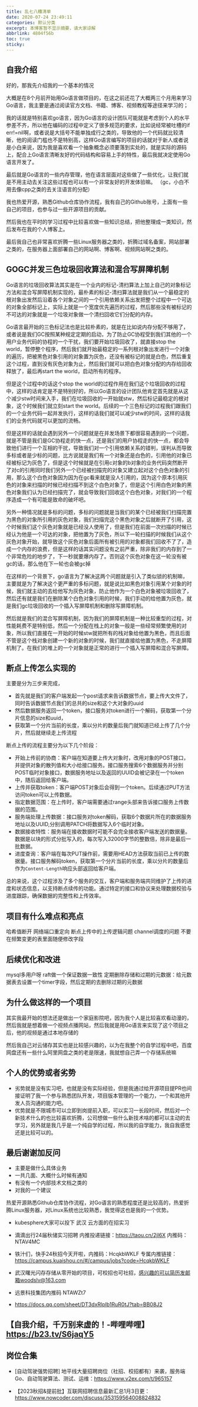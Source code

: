 ```yaml
---
title: 乱七八糟清单
date: 2020-07-24 23:49:11
categories: 默认分类
excerpt: 本博客暂不显示摘要，请大家谅解
abbrlink: 4804f56b
toc: true
sticky: 
---
```


## 自我介绍

好的，那我先介绍我的一个基本的情况

大概是在8个月前开始用Go语言做项目的，在这之前还花了大概两三个月用来学习Go语言，我主要是通过阅读官方文档、书籍、博客、视频教程等途径来学习的；

我的话就是特别喜欢go语言，因为Go语言的设计团队可能就是考虑到个人的水平参差不齐，所以他在编码的过程中定义了很多规范的要求，比如说经常被吐槽的if err!=nil啊，或者说是大括号不能单独成行之类的，导致他的一个代码就比较清晰，他的阅读门槛也不是特别高，这样Go语言编写的项目的话就对于新人或者说是小白来说，因为我是喜欢看一个抽象概念必须要落到实处的，就是实际的源码上，配合上Go语言清晰友好的代码结构和容易上手的特性，最后我就决定使用Go语言开发了。

最后就是Go语言的一些内存管理，他在语言层面对这些做了一些优化，让我们就是不用主动去关注这些过程也可以有一个非常友好的开发体验嘛。
（gc，小白不用去像cpp之类的去关注语言的分配）

我也热爱开源，熟悉Github仓库协作流程，我有自己的Github账号，上面有一些自己的项目，也参与过一些开源项目的贡献。

然后我也在平时的学习过程中比较喜欢做一些知识总结，把他整理成一类知识，然后发布在我的个人博客上。

最后我自己也非常喜欢折腾一些Linux服务器之类的，折腾过域名备案，网站部署之类的，在服务器上面部署自己的网站啊、博客啊、视频网站啊之类的。

## GOGC并发三色垃圾回收算法和混合写屏障机制

Go语言的垃圾回收算法其实是在一个业内的标记-清扫算法上加上自己的对象标记方法和混合写屏障机制实现的，最朴素的标记-清扫算法就是我们从一个最稳定的根对象出发然后沿着各个对象之间的一个引用依赖关系出发把整个过程中一个可达的对象全部标记上，实际上就是一个宽度优先遍历的过程，然后那些没有被标记的不可达的对象就是一个垃圾对象做一个清扫回收它们分配的内存。

Go语言最开始的三色标记法也是比较朴素的，就是在比如说内存分配不够用了，或者说是我们GC按照某种规定定期的启动，为了防止GC协程受到我们其他的一个用户业务代码的协程的一个干扰，我们要开始垃圾回收了，就直接stop the world，暂停整个程序，然后我们就开始最稳定的一系列根对象出发进行一个对象的遍历，把被黑色对象引用的对象置为灰色，还没有被标记的就是白色，然后重复这个过程，直到没有灰色对象为止，然后我们就可以把白色对象分配的内存给回收释放了，最后再start the world，启动所有的程序。

但是这个过程中的话这个stop the world的过程作用在我们这个垃圾回收的过程中，这样的话肯定是不是特别好的，所以Go语言的设计团队他肯定首先就是从这个减少stw时间来入手，我们在垃圾回收的一开始就stw，然后标记最稳定的根对象，这个时候我们就立刻start the world。后续的一个三色标记的过程我们跟我们的一个业务代码一起并发执行，这样的话我们就可以减少stw的时间，这样的话我们的业务代码就可以更加的流畅。

但是这样的话就会遇到另外一个问题就是在并发场景下都很容易遇到的一个问题，就是不管是我们是GC协程走的快一点，还是我们的用户协程走的快一点，都会导致他们进行一个互相的干扰，导致我们对一个引用依赖关系的错判，误判从而导致多标或者是少标的问题，比方说就是我们有一个对象还是白色的，引用他的对象已经被标记为灰色了，但是这个时候就是在引用c对象的b对象的业务代码突然断开了对c的引用同时我们另外一个已经被扫描完的对象又建立起对这个白色对象的引用，那么这个白色对象因为因为在gc看来就是没人引用的，因为这个原本引用灰色的对象来扫描的时候已经扫描不到这个白色对象了，但是这个引用白色对象的黑色对象我们认为已经扫描完了，就会导致我们回收这个白色对象，对我们的一个程序造成一个有可能是致命的破坏吧。

另外一种情况就是多标的问题，多标的问题就是当我们的某个已经被我们扫描完置为黑色的对象所引用的灰色对象，我们扫描完这个黑色对象之后就断开了引用，这个时候我们这个灰色对象就是已经没人使用了，但是我们在前面一次扫描的时候已经认为他是一个可达的对象，把他置为了灰色，所以下一轮扫描的时候我们从这个灰色对象开始，就导致这个灰色对象后面所有被引用的对象都我们回收不了了，造成一个内存的浪费，但是这样的话其实问题没有之前严重，除非我们的内存到了一个非常危险的地步了，下一秒就要爆内存了。否则这个灰色对象在这一轮没有被gc的话，那么他在下一轮也会被gc掉

在这样的一个背景下，go语言为了解决这两个问题就是引入了类似锁的机制嘛，主要就是为了解决这个更严重的多标问题，就是说比如黑色对象引用某个对象的时候，我们就主动的去给他写为灰色对象，防止他作为一个白色对象被垃圾回收了，然后还有就是我们在删除某个白色对象引用的时候，我们手动的给他置为灰色，就是我们gc垃圾回收的一个插入写屏障机制和删除写屏障机制。

然后就是我们的混合写屏障机制，因为我们的屏障机制是一种比较重型的过程，对性能耗费不是特别低，然后一个分配在栈上的对象一般是一些经常频繁使用的对象，所以我们直接在一开始的时候stw就把所有的栈对象给他置为黑色，而且后面不管是这个栈对象创建一个新的对象的时候，我们就直接给他置为黑色，不走屏障机制了。在我们的堆上的一个对象就是正常的进行一个插入写屏障和混合写屏障。

## 断点上传怎么实现的

主要是分为三步来完成，
- 首先就是我们的客户端发起一个post请求来告诉数据节点，要上传大文件了，同时告诉数据节点我们的总共的size和这个大对象的uuid
- 然后数据服务返回一个token，接口服务对token进行一个解码，获取第一个分片信息的size和uuid，
- 获取第一个分片当前的长度，乘以分片的数量后我门就知道已经上传了几个分片，然后就继续走上传流程

断点上传的流程主要分为以下几个阶段：

- 开始上传前的协商：客户端在知道要上传大对象时，改用对象的POST接口，并提供对象的散列值和大小给接口服务。接口服务搜索6个数据服务并分别POST临时对象接口，数据服务地址以及返回的UUID会被记录在一个token中，随后返回给客户端。
- 上传并获取token：客户端POST对象后会得到一个token。后续通过PUT方法访问token可以上传数据。
- 指定数据范围：在上传时，客户端需要通过range头部来告诉接口服务上传数据的范围。
- 服务端处理上传数据：接口服务对token解码，获取6个数据片所在的数据服务地址以及UUID,分别调用PATCH将数据写入6个临时对象。
- 数据接收特性：服务端在接收数据时可能不会完全接收客户端发送的数据量。数据是以块的形式分批写入的，每次写入32000字节的整数倍，除非是最后一批数据。
- 进度查询：客户端在每次PUT操作前，需要用HEAD方法获取当前已上传的数据量。接口服务解码token，获取第一个分片当前的长度，乘以分片的数量后作为`Content-Length`响应头部返回给客户端。

总的来说，这个过程涉及了多个服务的交互，客户端和服务端共同维护了上传的进度和状态信息，以支持断点续传的功能。通过特定的接口和协议来处理数据校验与进度跟踪，确保数据的完整性和上传效率。


## 项目有什么难点和亮点

哈希值断开
网络端口重定向
断点上传中的上传逻辑问题
channel调度的问题
不要在频繁变更的表里面随便修改字段

## 后续优化和改进

mysql多用户呀
raft做一个保证数据一致性
定期删除存储和过期的元数据：给元数据表去设置一个timer字段，然后定期的去删除过期的元数据

## 为什么做这样的一个项目

其实我最开始的想法还是做出一个家庭影院吧，因为我个人是比较喜欢看动漫的，然后我就是想着做一个视频点播网站，然后我就是用Go语言来实现了这个项目之后，他的视频是通过本地存储的

然后我自己对云储存其实也是比较感兴趣的，以为在我整个的自学过程中吧，百度网盘还有一些什么阿里网盘之类的老是限速，我就想自己弄一个存储系统嘛

## 个人的优势或者劣势


- 劣势就是没有实习吧，也就是没有实际经验，但是我通过给开源项目提PR也间接证明了我一个参与熟悉团队开发，项目版本管理的一个能力，一个和其他开发人员沟通的能力吧。
- 优势就是不限城市可以立即到岗提前入职，可以实习一长段时间，然后对一个新技术什么的也比较喜欢折腾，公司想做一些什么新技术啥的都可以主动的去学习，另外就是我几乎是一个纯自学的过程，所以我的自学能力，我自我感觉还是比较可以的。

## 最后谢谢加反问

- 主要是做什么具体业务
- 一共几面、大概什么时候有通知
- 有没有一个内部技术文档之类的
- 对我的一个建议


热爱开源熟悉Github仓库协作流程，对Go语言的熟悉程度还是比较高的，热爱折腾Linux服务器，对Linux系统也比较熟悉，我觉得这也是我的一个优势。

- kubesphere大家可以投下 武汉 云方面的在招实习

- 滴滴出行24届秋储实习招聘
内推投递链接：https://taou.cn/2jl6X
内推码：NTAV4MC

- 铁汁们，快手24秋招今天开啦，内推码：HcqkbWKLF
专属内推链接：https://campus.kuaishou.cn/#/campus/jobs?code=HcqkbWKLF

- 武汉曙光闪存存储从零开始的项目，可校招也可社招，感兴趣的可以简历发邮箱woodslv@163.com

- 远景科技集团内推码 NTAWZt7

- https://docs.qq.com/sheet/DT3dxRlpIb1RuR0tJ?tab=BB08J2


## 【自我介绍，千万别来虚的！-哔哩哔哩】 https://b23.tv/S6jaqY5

## 岗位合集 

- [自动驾驶强势招聘] 地平线大量招聘岗位（社招、校招都有）来袭，服务端 Go、自动驾驶算法、测试、运维：https://www.v2ex.com/t/965157

- 【2023秋招&提前批】互联网招聘信息最新汇总1月3日更：https://www.nowcoder.com/discuss/353159564008824832